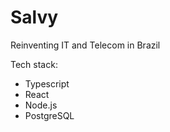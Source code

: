 # Salvy

Reinventing IT and Telecom in Brazil

Tech stack:
- Typescript
- React
- Node.js
- PostgreSQL

